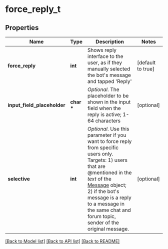 # force_reply_t

## Properties
Name | Type | Description | Notes
------------ | ------------- | ------------- | -------------
**force_reply** | **int** | Shows reply interface to the user, as if they manually selected the bot&#39;s message and tapped &#39;Reply&#39; | [default to true]
**input_field_placeholder** | **char \*** | *Optional*. The placeholder to be shown in the input field when the reply is active; 1-64 characters | [optional] 
**selective** | **int** | *Optional*. Use this parameter if you want to force reply from specific users only. Targets: 1) users that are @mentioned in the *text* of the [Message](https://core.telegram.org/bots/api/#message) object; 2) if the bot&#39;s message is a reply to a message in the same chat and forum topic, sender of the original message. | [optional] 

[[Back to Model list]](../README.md#documentation-for-models) [[Back to API list]](../README.md#documentation-for-api-endpoints) [[Back to README]](../README.md)


